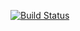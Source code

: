 <a href="#"><img src="https://travis-ci.org/guitarbien/ticketbeats.svg?branch=master" alt="Build Status"></a>
